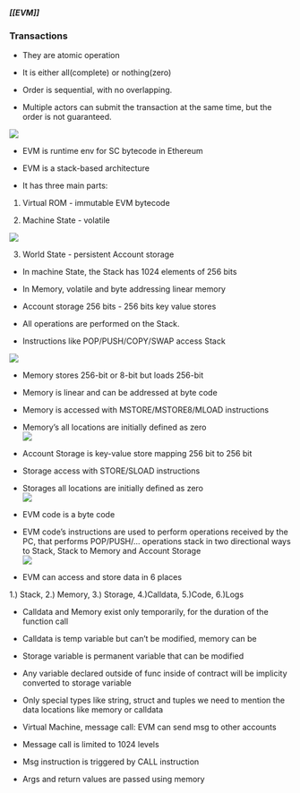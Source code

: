 ##### [[EVM]]

### Transactions

- They are atomic operation
    
- It is either all(complete) or nothing(zero)
    
- Order is sequential, with no overlapping.
    
- Multiple actors can submit the transaction at the same time, but the order is not guaranteed.
    

![](https://lh7-rt.googleusercontent.com/docsz/AD_4nXc_bMifDu2reuOJql9nLaGjSyK3Hz-2BIxTUvWhlb3KY01jbKMSy07qH45xoiF3ZYC7Rzw1PMROV5WWhoixaLWc8oQMiCSVMj9t80xiPdxcRlEpoheQz_bnMJqhSJCluPP5K13Ab_XsWIYaUN8Y6xy_lAsr?key=oZ3gdgHh9pSWu4oJzdf49w)

- EVM is runtime env for SC bytecode in Ethereum
    
- EVM is a stack-based architecture
    
- It has three main parts: 
    

1. Virtual ROM - immutable EVM bytecode
    
2. Machine State - volatile
    

![](https://lh7-rt.googleusercontent.com/docsz/AD_4nXe3fS-z4up7_ck8-EJglD1KiymV0U48Bo8Q_1ruXCkSB1XRXi6_77UxzKEEPAN2tGZvtY_9F0_WStv4wrxjgOXWEcplshxh1hpRr2mMQLauPTVw9Oaf4_HMYmPMzURAwGBlpIml235dn3wVoDLZLcSc9ZvQ?key=oZ3gdgHh9pSWu4oJzdf49w)

3. World State - persistent Account storage
    

- In machine State, the Stack has 1024 elements of 256 bits
    
- In Memory, volatile and byte addressing linear memory
    
- Account storage 256 bits - 256 bits key value stores
    
- All operations are performed on the Stack.
    
- Instructions like POP/PUSH/COPY/SWAP access Stack
    

![](https://lh7-rt.googleusercontent.com/docsz/AD_4nXcxrOtBSvwy5WVttVrqS9OCgoD7YUIT_RcZ2Tkjcqgt8rty8ASgTA1xRHKMWE8Fo_JbCb8nITcqDbLwTB1JnMSiQWcTkv7t6lObeQZ60PDimum9P-zSwk6lzHJ5qldFHaIYQxryd7N7sAH1DF0Tk105X7k?key=oZ3gdgHh9pSWu4oJzdf49w)

- Memory stores 256-bit or 8-bit but loads 256-bit
    
- Memory is linear and can be addressed at byte code
    
- Memory is accessed with MSTORE/MSTORE8/MLOAD instructions
    
- Memory’s all locations are initially defined as zero  
    ![](https://lh7-rt.googleusercontent.com/docsz/AD_4nXe9wOmEIBOOVyWIWt5rn5Kj_703UrYFrT8IFxpef3YGUmYGnXveR5GdcZByw5FwFcoSrkjf3aDgMW_L6SULhbJjxH665FSX28Zj42GinYkgmNSkpQbGbjsnNEvYRx48a3XgFTlHKjZvdJqtp-kq4G5qBkbb?key=oZ3gdgHh9pSWu4oJzdf49w)
    
- Account Storage is key-value store mapping 256 bit to 256 bit
    
- Storage access with STORE/SLOAD instructions
    
- Storages all locations are initially defined as zero  
    ![](https://lh7-rt.googleusercontent.com/docsz/AD_4nXccICDbub61ZawXE8YOWSm7HR3k6U3gNTwY92NtZaxEV_azETyWIgR-JINjQgkHHlB6UJmjJ5e6iwbTeFpk4_ayMEHjFxIkbHGyJYikHgkJLTaSclVajyZAap1gyMQH4r77FAYhwhF_wQSaXQgPcjy59B_H?key=oZ3gdgHh9pSWu4oJzdf49w)
    
- EVM code is a byte code
    
- EVM code’s instructions are used to perform operations received by the PC, that performs POP/PUSH/… operations stack in two directional ways to Stack, Stack to Memory and Account Storage  
    ![](https://lh7-rt.googleusercontent.com/docsz/AD_4nXf0iFynqGOoHATQXbngDonEya21kcIdMrUtrnHTtoJ_p5d16XtnIJ1CFMuAn_VAx-PAS_6z9_C9CeTAYLzIA82LJ09ZNtLUdNQrES9K6Sq_xhGnM91x5Dz_Q-M-UMuTApDMjEcHHhFYVGBgjiWZ0nUIwh7U?key=oZ3gdgHh9pSWu4oJzdf49w)
    
- EVM can access and store data in 6 places
    

1.) Stack, 2.) Memory, 3.) Storage, 4.)Calldata, 5.)Code, 6.)Logs

- Calldata and Memory exist only temporarily, for the duration of the function call
    
- Calldata is temp variable but can’t be modified, memory can be
    
- Storage variable is permanent variable that can be modified
    
- Any variable declared outside of func inside of contract will be implicity converted to storage variable
    
- Only special types like string, struct and tuples we need to mention the data locations like memory or calldata
    
- Virtual Machine, message call: EVM can send msg to other accounts
    
- Message call is limited to 1024 levels
    
- Msg instruction is triggered by CALL instruction
    
- Args and return values are passed using memory
    